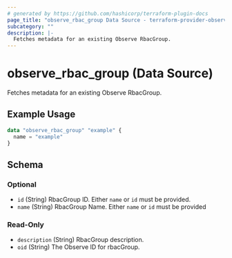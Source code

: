 ```yaml
---
# generated by https://github.com/hashicorp/terraform-plugin-docs
page_title: "observe_rbac_group Data Source - terraform-provider-observe"
subcategory: ""
description: |-
  Fetches metadata for an existing Observe RbacGroup.
---
```


# observe_rbac_group (Data Source)

Fetches metadata for an existing Observe RbacGroup.

## Example Usage

```terraform
data "observe_rbac_group" "example" {
  name = "example"
}
```

<!-- schema generated by tfplugindocs -->
## Schema

### Optional

- `id` (String) RbacGroup ID. Either `name` or `id` must be provided.
- `name` (String) RbacGroup Name. Either `name` or `id` must be provided

### Read-Only

- `description` (String) RbacGroup description.
- `oid` (String) The Observe ID for rbacGroup.


